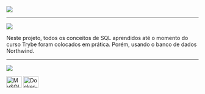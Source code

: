 <div align="start">

<img src="https://img.shields.io/static/v1?label=Projeto&message=All For One &color=red&style=for-the-badge&logo=github"/>

---   

<img src="https://img.shields.io/static/v1?label=Finalidade&message=Contexto&color=blue&style=for-the-badge&logo=github"/>
<p> Neste projeto, todos os conceitos de SQL aprendidos até o momento do curso Trybe foram colocados em prática. Porém, usando o banco de dados Northwind.
</p>


---   

<img src="https://img.shields.io/static/v1?label=Habilidades Aprendidas&message=Ferramentas e Tecnologias&color=yellow&style=for-the-badge&logo=github"/>
<p></p>
<img align="center" alt="MySQL-Logo" height="30" width="40" src="https://cdn.jsdelivr.net/gh/devicons/devicon/icons/mysql/mysql-original-wordmark.svg"></a>
<img align="center" alt="Docker-Logo" height="30" width="40" src="https://cdn.jsdelivr.net/gh/devicons/devicon/icons/docker/docker-original-wordmark.svg"></a>
<p></p> 

